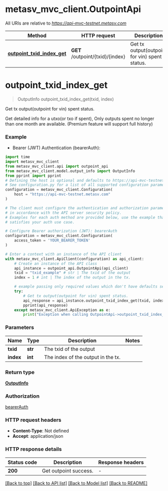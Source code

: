 # metasv_mvc_client.OutpointApi

All URIs are relative to *https://api-mvc-testnet.metasv.com*

Method | HTTP request | Description
------------- | ------------- | -------------
[**outpoint_txid_index_get**](OutpointApi.md#outpoint_txid_index_get) | **GET** /outpoint/{txid}/{index} | Get tx output(outpoint for vin) spent status.


# **outpoint_txid_index_get**
> OutputInfo outpoint_txid_index_get(txid, index)

Get tx output(outpoint for vin) spent status.

Get detailed info for a utxo(or txo if spent), Only outputs spent no longer than one month are available. (Premium feature will support full history)

### Example

* Bearer (JWT) Authentication (bearerAuth):
```python
import time
import metasv_mvc_client
from metasv_mvc_client.api import outpoint_api
from metasv_mvc_client.model.output_info import OutputInfo
from pprint import pprint
# Defining the host is optional and defaults to https://api-mvc-testnet.metasv.com
# See configuration.py for a list of all supported configuration parameters.
configuration = metasv_mvc_client.Configuration(
    host = "https://api-mvc-testnet.metasv.com"
)

# The client must configure the authentication and authorization parameters
# in accordance with the API server security policy.
# Examples for each auth method are provided below, use the example that
# satisfies your auth use case.

# Configure Bearer authorization (JWT): bearerAuth
configuration = metasv_mvc_client.Configuration(
    access_token = 'YOUR_BEARER_TOKEN'
)

# Enter a context with an instance of the API client
with metasv_mvc_client.ApiClient(configuration) as api_client:
    # Create an instance of the API class
    api_instance = outpoint_api.OutpointApi(api_client)
    txid = "txid_example" # str | The txid of the output
    index = 1 # int | The index of the output in the tx.

    # example passing only required values which don't have defaults set
    try:
        # Get tx output(outpoint for vin) spent status.
        api_response = api_instance.outpoint_txid_index_get(txid, index)
        pprint(api_response)
    except metasv_mvc_client.ApiException as e:
        print("Exception when calling OutpointApi->outpoint_txid_index_get: %s\n" % e)
```

### Parameters

Name | Type | Description  | Notes
------------- | ------------- | ------------- | -------------
 **txid** | **str**| The txid of the output |
 **index** | **int**| The index of the output in the tx. |

### Return type

[**OutputInfo**](OutputInfo.md)

### Authorization

[bearerAuth](../README.md#bearerAuth)

### HTTP request headers

 - **Content-Type**: Not defined
 - **Accept**: application/json

### HTTP response details
| Status code | Description | Response headers |
|-------------|-------------|------------------|
**200** | Get outpoint success. |  -  |

[[Back to top]](#) [[Back to API list]](../README.md#documentation-for-api-endpoints) [[Back to Model list]](../README.md#documentation-for-models) [[Back to README]](../README.md)

